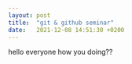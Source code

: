 ```yaml
---
layout: post
title:  "git & github seminar"
date:   2021-12-08 14:51:30 +0200
---
```


hello everyone how you doing??
